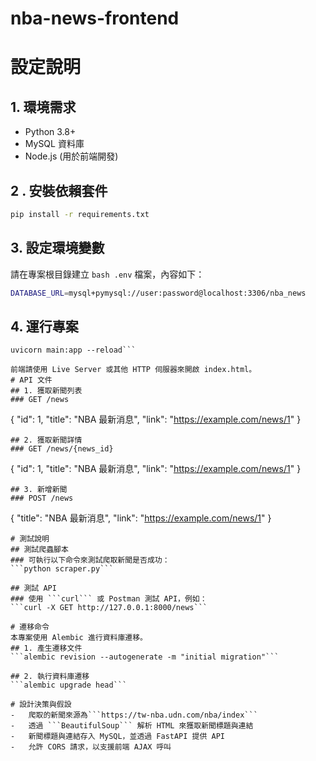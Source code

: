 # nba-news-frontend

# 設定說明

## 1. 環境需求

-	Python 3.8+
-	MySQL 資料庫
-	Node.js (用於前端開發)
## 2 . 安裝依賴套件
```bash
pip install -r requirements.txt
```
## 3. 設定環境變數
請在專案根目錄建立 ```bash .env``` 檔案，內容如下：
```bash
DATABASE_URL=mysql+pymysql://user:password@localhost:3306/nba_news
```
## 4. 運行專案

```
uvicorn main:app --reload```

前端請使用 Live Server 或其他 HTTP 伺服器來開啟 index.html。
# API 文件
## 1. 獲取新聞列表
### GET /news
```
{
    "id": 1,
    "title": "NBA 最新消息",
    "link": "https://example.com/news/1"
}
```
## 2. 獲取新聞詳情
### GET /news/{news_id}
```
{
  "id": 1,
  "title": "NBA 最新消息",
  "link": "https://example.com/news/1"
}
```
## 3. 新增新聞
### POST /news
```
{
  "title": "NBA 最新消息",
  "link": "https://example.com/news/1"
}
```
# 測試說明
## 測試爬蟲腳本
### 可執行以下命令來測試爬取新聞是否成功：
```python scraper.py```

## 測試 API
### 使用 ```curl``` 或 Postman 測試 API，例如：
```curl -X GET http://127.0.0.1:8000/news```

# 遷移命令
本專案使用 Alembic 進行資料庫遷移。
## 1. 產生遷移文件
```alembic revision --autogenerate -m "initial migration"```

## 2. 執行資料庫遷移
```alembic upgrade head```

# 設計決策與假設
-	爬取的新聞來源為```https://tw-nba.udn.com/nba/index```
-	透過 ```BeautifulSoup``` 解析 HTML 來獲取新聞標題與連結
-	新聞標題與連結存入 MySQL，並透過 FastAPI 提供 API
-	允許 CORS 請求，以支援前端 AJAX 呼叫

